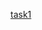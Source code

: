 [task1](https://i.postimg.cc/qMdXd29W/1-distributed-web-infrastructure.png "1_Distributed_web_infrastructure")


